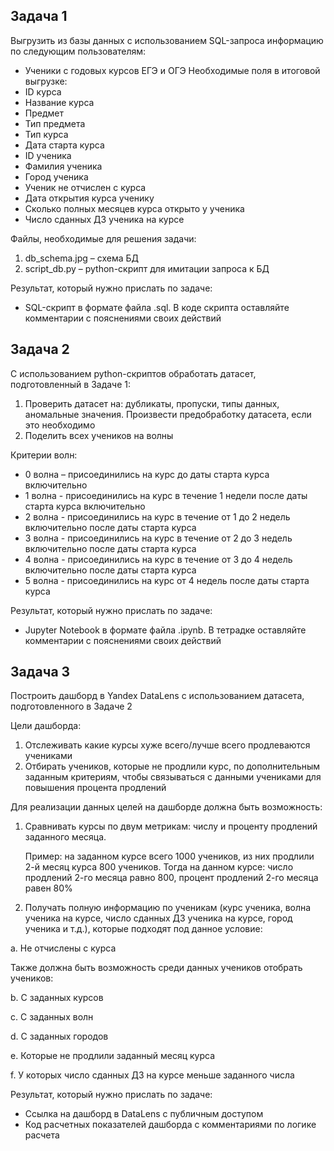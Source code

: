 ## Задача 1
Выгрузить из базы данных с использованием SQL-запроса информацию по следующим пользователям:
- Ученики с годовых курсов ЕГЭ и ОГЭ
Необходимые поля в итоговой выгрузке:
- ID курса
- Название курса
- Предмет
- Тип предмета
- Тип курса
- Дата старта курса
- ID ученика
- Фамилия ученика
- Город ученика
- Ученик не отчислен с курса
- Дата открытия курса ученику
- Сколько полных месяцев курса открыто у ученика
- Число сданных ДЗ ученика на курсе

Файлы, необходимые для решения задачи:
1. db_schema.jpg – схема БД
2. script_db.py – python-скрипт для имитации запроса к БД

Результат, который нужно прислать по задаче:
- SQL-скрипт в формате файла .sql. В коде скрипта оставляйте комментарии с пояснениями своих действий

## Задача 2
С использованием python-скриптов обработать датасет, подготовленный в Задаче 1:
1. Проверить датасет на: дубликаты, пропуски, типы данных, аномальные значения. Произвести
предобработку датасета, если это необходимо
2. Поделить всех учеников на волны

Критерии волн:
- 0 волна – присоединились на курс до даты старта курса включительно
- 1 волна - присоединились на курс в течение 1 недели после даты старта курса включительно
- 2 волна - присоединились на курс в течение от 1 до 2 недель включительно после даты старта курса
- 3 волна - присоединились на курс в течение от 2 до 3 недель включительно после даты старта курса
- 4 волна - присоединились на курс в течение от 3 до 4 недель включительно после даты старта курса
- 5 волна - присоединились на курс от 4 недель после даты старта курса

Результат, который нужно прислать по задаче:
- Jupyter Notebook в формате файла .ipynb. В тетрадке оставляйте комментарии с пояснениями своих действий

## Задача 3
Построить дашборд в Yandex DataLens с использованием датасета, подготовленного в Задаче 2

Цели дашборда:
1. Отслеживать какие курсы хуже всего/лучше всего продлеваются учениками
2. Отбирать учеников, которые не продлили курс, по дополнительным заданным критериям, чтобы связываться с данными учениками для повышения процента продлений

Для реализации данных целей на дашборде должна быть возможность:
1. Сравнивать курсы по двум метрикам: числу и проценту продлений заданного месяца.

   Пример: на заданном курсе всего 1000 учеников, из них продлили 2-й месяц курса 800 учеников. Тогда на данном курсе: число продлений 2-го месяца равно 800, процент продлений 2-го месяца равен 80% 
2. Получать полную информацию по ученикам (курс ученика, волна ученика на курсе, число сданных ДЗ ученика на курсе, город ученика и т.д.), которые подходят под данное условие:

a. Не отчислены с курса

Также должна быть возможность среди данных учеников отобрать учеников:

b. С заданных курсов

c. С заданных волн

d. С заданных городов

e. Которые не продлили заданный месяц курса

f. У которых число сданных ДЗ на курсе меньше заданного числа

Результат, который нужно прислать по задаче:
- Ссылка на дашборд в DataLens с публичным доступом
- Код расчетных показателей дашборда с комментариями по логике расчета
